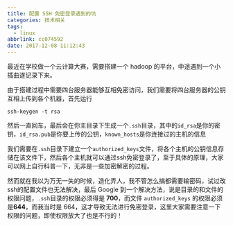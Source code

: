 ```yaml
---
title: 配置 SSH 免密登录遇到的坑
categories: 技术相关
tags:
  - linux
abbrlink: cc074592
date: 2017-12-08 11:12:43
---
```

最近在学校做一个云计算大赛，需要搭建一个 hadoop 的平台，中途遇到一个小插曲遂记录下来。

由于搭建过程中需要四台服务器能够互相免密访问，我们需要将四台服务器的公钥互相上传到各个机器，首先运行

```shell
ssh-keygen -t rsa
```

然后一直回车，最后会在你主目录下生成一个`.ssh`目录，其中的`id_rsa`是你的密钥，`id_rsa.pub`是你要上传的公钥，`known_hosts`是你连接过的主机的信息

我们需要在`.ssh`目录下建立一个`authorized_keys`文件，将各个主机的公钥信息存储在该文件下，然后各个主机就可以通过ssh免密登录了，至于具体的原理，大家可以网上自行科普一下，无非是一些加密解密的过程。

然而就在我以为万无一失的时候，造化弄人，我不管怎么搞都需要输密码，试过改ssh的配置文件也无法解决，最后 Google 到一个解决方法，说是目录的和文件的权限问题，`.ssh`目录的权限必须得是 **700**，而文件 `authorized_keys` 的权限必须是**644**，而我当时是 664，这才导致无法进行免密登录，这里大家需要注意一下权限的问题，即使权限放大了也是不行的！
